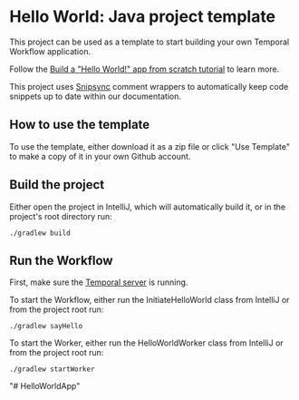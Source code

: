 # Hello World: Java project template

This project can be used as a template to start building your own Temporal Workflow application.

Follow the [Build a "Hello World!" app from scratch tutorial](https://docs.temporal.io/docs/java/hello-world-tutorial) to learn more.

This project uses [Snipsync](https://github.com/temporalio/snipsync) comment wrappers to automatically keep code snippets up to date within our documentation.

## How to use the template

To use the template, either download it as a zip file or click "Use Template" to make a copy of it in your own Github account.

## Build the project

Either open the project in IntelliJ, which will automatically build it, or in the project's root directory run:

```
./gradlew build
```

## Run the Workflow

First, make sure the [Temporal server](https://docs.temporal.io/docs/server/quick-install) is running.

To start the Workflow, either run the InitiateHelloWorld class from IntelliJ or from the project root run:

```
./gradlew sayHello
```

To start the Worker, either run the HelloWorldWorker class from IntelliJ or from the project root run:

```
./gradlew startWorker
```
"# HelloWorldApp" 
